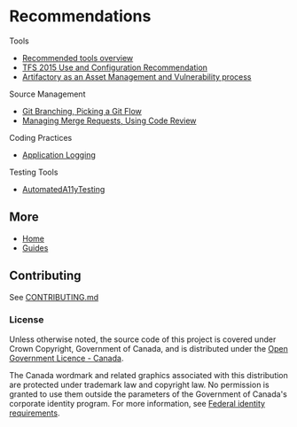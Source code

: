 # Recommendations

Tools

- [Recommended tools overview](/tools/overview.md)
- [TFS 2015 Use and Configuration Recommendation](/tools/tfs2015.md)
- [Artifactory as an Asset Management and Vulnerability process](/tools/Artifactory_Asset_Management_VulnerabilityProcess.md)

Source Management

- [Git Branching, Picking a Git Flow](/source_management/git-branching.md)
- [Managing Merge Requests, Using Code Review](/source_management/merging-review.md)

Coding Practices

- [Application Logging](/coding_practices/application-logging.md)

Testing Tools

- [AutomatedA11yTesting](Testing/AutomatedA11yTesting.md)

## More

- [Home](https://esdc-devcop.github.io/)
- [Guides](https://esdc-devcop.github.io/guides)

## Contributing

See [CONTRIBUTING.md](CONTRIBUTING.md)

### License

Unless otherwise noted, the source code of this project is covered under Crown Copyright, Government of Canada, and is distributed under the [Open Government Licence - Canada](LICENSE).

The Canada wordmark and related graphics associated with this distribution are protected under trademark law and copyright law.
No permission is granted to use them outside the parameters of the Government of Canada's corporate identity program.
For more information, see [Federal identity requirements](https://www.canada.ca/en/treasury-board-secretariat/topics/government-communications/federal-identity-requirements.html).
